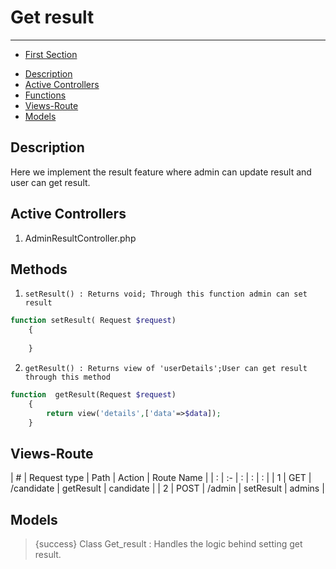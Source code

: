 # Get result

---

- [First Section](#section-1)

<a name="section-1"></a>
- [Description](#section-1)
- [Active Controllers](#section-2)
- [Functions](#section-3)
- [Views-Route](#section-4)
- [Models](#section-5)
 
<a name="section-2"></a>
 
## Description
 
Here we implement the result feature where admin can update result and user can get result.
 
 
<a name="section-2"></a>
 
## Active Controllers
 
1. AdminResultController.php
 
<a name="section-3"></a>
 
## Methods
 
1. `setResult() : Returns void; Through this function admin can set result`
 
```php
function setResult( Request $request)
    {
 
    }
```
 
2. `getResult() : Returns view of 'userDetails';User can get result through this method`
 
```php
function  getResult(Request $request)
    {    
        return view('details',['data'=>$data]);
    }
```
 
 
<a name="section-4"></a>
 
## Views-Route
 
| # | Request type   | Path |  Action | Route Name |
| : |   :-   |  :  | : | : |
| 1 | GET | /candidate  | getResult | candidate |
| 2 | POST  | /admin  | setResult | admins |
 
 
<a name="section-5"></a>
 
## Models
 
> {success} Class Get_result : Handles the logic behind setting get result.<br>
